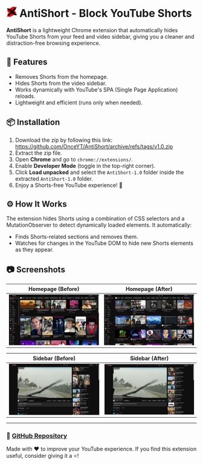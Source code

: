 # <img src="https://github.com/OnceYT/AntiShort/blob/a2e58e2daf8811909320b23f7410844e6aae8f7c/icon.png" width="28" height="28" /> AntiShort - Block YouTube Shorts

**AntiShort** is a lightweight Chrome extension that automatically hides YouTube Shorts from your feed and video sidebar, giving you a cleaner and distraction-free browsing experience.

## 🚀 Features

- Removes Shorts from the homepage.
- Hides Shorts from the video sidebar.
- Works dynamically with YouTube's SPA (Single Page Application) reloads.
- Lightweight and efficient (runs only when needed).

## 📦 Installation

1. Download the zip by following this link: https://github.com/OnceYT/AntiShort/archive/refs/tags/v1.0.zip
2. Extract the zip file.
3. Open **Chrome** and go to `chrome://extensions/`.
4. Enable **Developer Mode** (toggle in the top-right corner).
5. Click **Load unpacked** and select the `AntiShort-1.0` folder inside the extracted `AntiShort-1.0` folder.
6. Enjoy a Shorts-free YouTube experience! 🎉

## ⚙️ How It Works

The extension hides Shorts using a combination of CSS selectors and a MutationObserver to detect dynamically loaded elements. It automatically:

- Finds Shorts-related sections and removes them.
- Watches for changes in the YouTube DOM to hide new Shorts elements as they appear.

## 📷 Screenshots

| Homepage (Before) | Homepage (After) |
|------------------|----------------|
| ![Before](assets/photo11.png) | ![After](assets/photo12.png) |

| Sidebar (Before) | Sidebar (After) |
|-----------------|----------------|
| ![Before](assets/photo21.png) | ![After](assets/photo22.png) |

---

### 🔗 [GitHub Repository](https://github.com/OnceYT/AntiShort)

Made with ❤️ to improve your YouTube experience. If you find this extension useful, consider giving it a ⭐!

